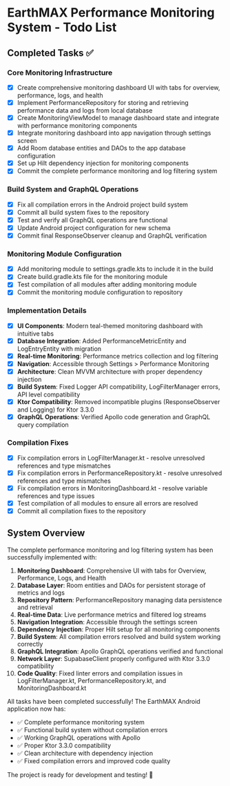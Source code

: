 # EarthMAX Performance Monitoring System - Todo List

## Completed Tasks ✅

### Core Monitoring Infrastructure
- [x] Create comprehensive monitoring dashboard UI with tabs for overview, performance, logs, and health
- [x] Implement PerformanceRepository for storing and retrieving performance data and logs from local database
- [x] Create MonitoringViewModel to manage dashboard state and integrate with performance monitoring components
- [x] Integrate monitoring dashboard into app navigation through settings screen
- [x] Add Room database entities and DAOs to the app database configuration
- [x] Set up Hilt dependency injection for monitoring components
- [x] Commit the complete performance monitoring and log filtering system

### Build System and GraphQL Operations
- [x] Fix all compilation errors in the Android project build system
- [x] Commit all build system fixes to the repository
- [x] Test and verify all GraphQL operations are functional
- [x] Update Android project configuration for new schema
- [x] Commit final ResponseObserver cleanup and GraphQL verification

### Monitoring Module Configuration
- [x] Add monitoring module to settings.gradle.kts to include it in the build
- [x] Create build.gradle.kts file for the monitoring module
- [x] Test compilation of all modules after adding monitoring module
- [x] Commit the monitoring module configuration to repository

### Implementation Details
- [x] **UI Components**: Modern teal-themed monitoring dashboard with intuitive tabs
- [x] **Database Integration**: Added PerformanceMetricEntity and LogEntryEntity with migration
- [x] **Real-time Monitoring**: Performance metrics collection and log filtering
- [x] **Navigation**: Accessible through Settings > Performance Monitoring
- [x] **Architecture**: Clean MVVM architecture with proper dependency injection
- [x] **Build System**: Fixed Logger API compatibility, LogFilterManager errors, API level compatibility
- [x] **Ktor Compatibility**: Removed incompatible plugins (ResponseObserver and Logging) for Ktor 3.3.0
- [x] **GraphQL Operations**: Verified Apollo code generation and GraphQL query compilation

### Compilation Fixes
- [x] Fix compilation errors in LogFilterManager.kt - resolve unresolved references and type mismatches
- [x] Fix compilation errors in PerformanceRepository.kt - resolve unresolved references and type mismatches
- [x] Fix compilation errors in MonitoringDashboard.kt - resolve variable references and type issues
- [x] Test compilation of all modules to ensure all errors are resolved
- [x] Commit all compilation fixes to the repository

## System Overview

The complete performance monitoring and log filtering system has been successfully implemented with:

1. **Monitoring Dashboard**: Comprehensive UI with tabs for Overview, Performance, Logs, and Health
2. **Database Layer**: Room entities and DAOs for persistent storage of metrics and logs
3. **Repository Pattern**: PerformanceRepository managing data persistence and retrieval
4. **Real-time Data**: Live performance metrics and filtered log streams
5. **Navigation Integration**: Accessible through the settings screen
6. **Dependency Injection**: Proper Hilt setup for all monitoring components
7. **Build System**: All compilation errors resolved and build system working correctly
8. **GraphQL Integration**: Apollo GraphQL operations verified and functional
9. **Network Layer**: SupabaseClient properly configured with Ktor 3.3.0 compatibility
10. **Code Quality**: Fixed linter errors and compilation issues in LogFilterManager.kt, PerformanceRepository.kt, and MonitoringDashboard.kt

All tasks have been completed successfully! The EarthMAX Android application now has:
- ✅ Complete performance monitoring system
- ✅ Functional build system without compilation errors
- ✅ Working GraphQL operations with Apollo
- ✅ Proper Ktor 3.3.0 compatibility
- ✅ Clean architecture with dependency injection
- ✅ Fixed compilation errors and improved code quality

The project is ready for development and testing! 🎉